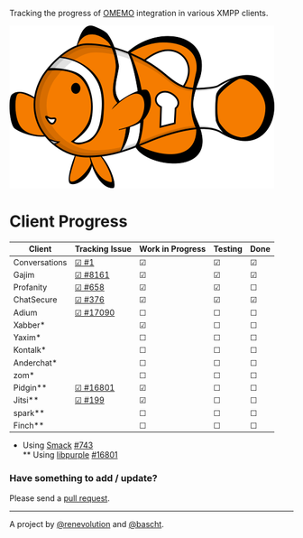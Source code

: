 Tracking the progress of [OMEMO](http://conversations.im/omemo/)
integration in various XMPP clients.

[![OMEMO Logo](./images/omemo_logo.png)](http://omemo.top)

# Client Progress

| **Client**  | Tracking Issue | Work in Progress | Testing | Done |
|-------------|----------------|------------------|---------|------|
| Conversations | [☑ #1](https://github.com/siacs/Conversations) | ☑ | ☑ | ☑ |
| Gajim | [☑ #8161](https://dev.gajim.org/gajim/gajim/issues/8161) | ☑ | ☑ | ☑ |
| Profanity | [☑ #658](https://github.com/boothj5/profanity/issues/658) | ☑ | ☑ | ☐ |
| ChatSecure | [☑ #376](https://github.com/ChatSecure/ChatSecure-iOS/issues/376) | ☑ | ☑ | ☑ |
| Adium | [☑ #17090](https://trac.adium.im/ticket/17090) | ☐ | ☐ | ☐ |
| Xabber* | | ☑ | ☐ | ☐ |
| Yaxim* | | ☐ | ☐ | ☐ |
| Kontalk* | | ☐ | ☐ | ☐ |
| Anderchat* | | ☐ | ☐ | ☐ |
| zom* | | ☐ | ☐ | ☐ |
| Pidgin** | [☑ #16801](https://developer.pidgin.im/ticket/16801) | ☑ | ☐ | ☐ |
| Jitsi** | [☑ #199](https://github.com/jitsi/jitsi/issues/199) | ☑ | ☐ | ☐ |
| spark** | | ☐ | ☐ | ☐ |
| Finch** | | ☐ | ☐ | ☐ |

* Using [Smack](https://igniterealtime.org/projects/smack/index.jsp) [#743](https://issues.igniterealtime.org/browse/SMACK-743)<br/>
** Using [libpurple](https://developer.pidgin.im/wiki/WhatIsLibpurple) [#16801](https://developer.pidgin.im/ticket/16801)

### Have something to add / update?

Please send a [pull request](https://github.com/bascht/omemo-top).

---

A project by [@renevolution](http://github.com/renevolution)
and [@bascht](https://github.com/bascht).
